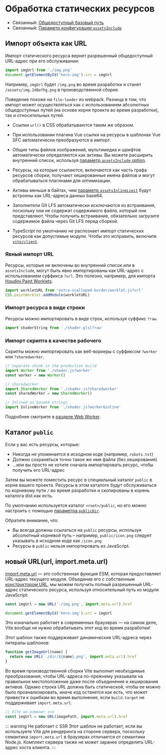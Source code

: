 # Обработка статических ресурсов

- Связанный: [Общедоступный базовый путь](./build#public-base-path)
- Связанный: [Параметр конфигурации `assetsInclude`](/config/shared-options.md#assetsinclude)

## Импорт объекта как URL

Импорт статического ресурса вернет разрешенный общедоступный URL-адрес при его обслуживании:

```js
import imgUrl from './img.png'
document.getElementById('hero-img').src = imgUrl
```

Например, `imgUrl` будет `/img.png` во время разработки и станет `/assets/img.2d8efhg.png` в производственной сборке.

Поведение похоже на `file-loader` из webpack. Разница в том, что импорт может осуществляться как с использованием абсолютных общедоступных путей (на основе корня проекта во время разработки), так и относительных путей.

- Ссылки `url()` в CSS обрабатываются таким же образом.

- При использовании плагина Vue ссылки на ресурсы в шаблонах Vue SFC автоматически преобразуются в импорт.

- Общие типы файлов изображений, мультимедиа и шрифтов автоматически определяются как активы. Вы можете расширить внутренний список, используя [параметр `assetsInclude` option](/config/shared-options.md#assetsinclude).

- Ресурсы, на которые ссылаются, включаются как часть графа ресурсов сборки, получают хешированные имена файлов и могут обрабатываться плагинами для оптимизации.

- Активы меньше в байтах, чем [параметр `assetsInlineLimit`](/config/build-options.md#build-assetsinlinelimit) будут встроены как URL-адреса данных base64.

- Заполнители Git LFS автоматически исключаются из встраивания, поскольку они не содержат содержимого файла, который они представляют. Чтобы получить встраивание, обязательно загрузите содержимое файла через Git LFS перед сборкой.

- TypeScript по умолчанию не распознает импорт статических ресурсов как допустимые модули. Чтобы это исправить, включите [`vite/client`](./features#client-types).

### Явный импорт URL

Ресурсы, которые не включены во внутренний список или в `assetsInclude`, могут быть явно импортированы как URL-адрес с использованием суффикса `?url`. Это полезно, например, для импорта [Houdini Paint Worklets](https://houdini.how/usage).

```js
import workletURL from 'extra-scalloped-border/worklet.js?url'
CSS.paintWorklet.addModule(workletURL)
```

### Импорт ресурса в виде строки

Ресурсы можно импортировать в виде строк, используя суффикс `?raw`.

```js
import shaderString from './shader.glsl?raw'
```

### Импорт скрипта в качестве рабочего

Скрипты можно импортировать как веб-воркеры с суффиксом `?worker` или `?sharedworker`.

```js
// Separate chunk in the production build
import Worker from './shader.js?worker'
const worker = new Worker()
```

```js
// sharedworker
import SharedWorker from './shader.js?sharedworker'
const sharedWorker = new SharedWorker()
```

```js
// Inlined as base64 strings
import InlineWorker from './shader.js?worker&inline'
```

Подробнее смотрите в [разделе Web Worker](./features.md#web-workers).

## Каталог `public`

Если у вас есть ресурсы, которые:

- Никогда не упоминается в исходном коде (например, `robots.txt`)
- Должно сохраняться точно такое же имя файла (без хеширования)
- ...или вы просто не хотите сначала импортировать ресурс, чтобы получить его URL-адрес

Затем вы можете поместить ресурс в специальный каталог `public` в корне вашего проекта. Ресурсы в этом каталоге будут обслуживаться по корневому пути `/` во время разработки и скопированы в корень каталога dist как есть.

По умолчанию используется каталог `<root>/public`, но его можно настроить с помощью [параметра `publicDir`](/config/shared-options.md#publicdir).

Обратите внимание, что:

- Вы всегда должны ссылаться на `public` ресурсы, используя абсолютный корневой путь – например, `public/icon.png` следует указывать в исходном коде как `/icon.png`.
- Ресурсы в `public` нельзя импортировать из JavaScript.

## новый URL(url, import.meta.url)

[import.meta.url](https://developer.mozilla.org/en-US/docs/Web/JavaScript/Reference/Statements/import.meta) — это собственная функция ESM, которая предоставляет URL-адрес текущего модуля. Объединив его с собственным [конструктором URL](https://developer.mozilla.org/en-US/docs/Web/API/URL), мы можем получить полный разрешенный URL-адрес статического ресурса, используя относительный путь из модуля JavaScript:

```js
const imgUrl = new URL('./img.png', import.meta.url).href

document.getElementById('hero-img').src = imgUrl
```

Это изначально работает в современных браузерах — на самом деле, Vite вообще не нужно обрабатывать этот код во время разработки!

Этот шаблон также поддерживает динамические URL-адреса через литералы шаблонов:

```js
function getImageUrl(name) {
  return new URL(`./dir/${name}.png`, import.meta.url).href
}
```

Во время производственной сборки Vite выполнит необходимые преобразования, чтобы URL-адреса по-прежнему указывали на правильное местоположение даже после объединения и хеширования активов. Однако строка URL должна быть статической, чтобы ее можно было проанализировать, иначе код останется как есть, что может привести к ошибкам во время выполнения, если `build.target` не поддерживает `import.meta.url`.

```js
// Vite не изменит это
const imgUrl = new URL(imagePath, import.meta.url).href
```

::: warning Не работает с SSR
Этот шаблон не работает, если вы используете Vite для рендеринга на стороне сервера, поскольку семантика `import.meta.url` в браузерах отличается от семантики Node.js. Комплект сервера также не может заранее определить URL-адрес хоста клиента.
:::
